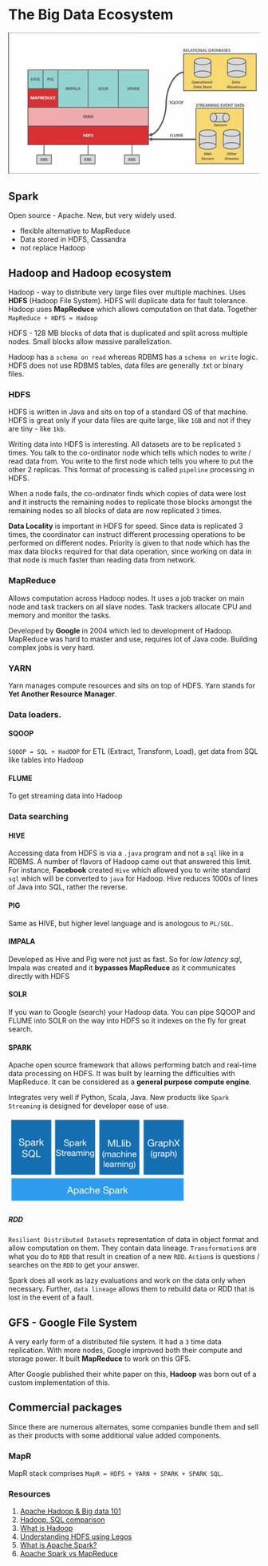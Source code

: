 # The Big Data Ecosystem
![](big-data-ecosystem-1.png)
## Spark
Open source - Apache. New, but very widely used.
 - flexible alternative to MapReduce
 - Data stored in HDFS, Cassandra
 - not replace Hadoop


## Hadoop and Hadoop ecosystem
Hadoop - way to distribute very large files over multiple machines. Uses **HDFS** (Hadoop File System). HDFS will duplicate data for fault tolerance. Hadoop uses **MapReduce** which allows computation on that data. Together `MapReduce + HDFS = Hadoop`

HDFS - 128 MB blocks of data that is duplicated and split across multiple nodes. Small blocks allow massive parallelization.

Hadoop has a `schema on read` whereas RDBMS has a `schema on write` logic. HDFS does not use RDBMS tables, data files are generally .txt or binary files.

### HDFS
HDFS is written in Java and sits on top of a standard OS of that machine. HDFS is great only if your data files are quite large, like `1GB` and not if they are tiny - like `1kb`.

Writing data into HDFS is interesting. All datasets are to be replicated `3` times. You talk to the co-ordinator node which tells which nodes to write / read data from. You write to the first node which tells you where to put the other 2 replicas. This format of processing is called `pipeline` processing in HDFS.

When a node fails, the co-ordinator finds which copies of data were lost and it instructs the remaining nodes to replicate those blocks amongst the remaining nodes so all blocks of data are now replicated `3` times.

**Data Locality** is important in HDFS for speed. Since data is replicated 3 times, the coordinator can instruct different processing operations to be performed on different nodes. Priority is given to that node which has the max data blocks required for that data operation, since working on data in that node is much faster than reading data from network.

### MapReduce
Allows computation across Hadoop nodes. It uses a job tracker on main node and task trackers on all slave nodes. Task trackers allocate CPU and memory and monitor the tasks.

Developed by **Google** in 2004 which led to development of Hadoop. MapReduce was hard to master and use, requires lot of Java code. Building complex jobs is very hard.

### YARN
Yarn manages compute resources and sits on top of HDFS. Yarn stands for **Yet Another Resource Manager**.

### Data loaders.
#### SQOOP
`SQOOP = SQL + HadOOP` for ETL (Extract, Transform, Load), get data from SQL like tables into Hadoop

#### FLUME
To get streaming data into Hadoop

### Data searching
#### HIVE
Accessing data from HDFS is via a `.java` program and not a `sql` like in a RDBMS. A number of flavors of Hadoop came out that answered this limit. For instance, **Facebook** created `Hive` which allowed you to write standard `sql` which will be converted to `java` for Hadoop. Hive reduces 1000s of lines of Java into SQL, rather the reverse.

#### PIG
Same as HIVE, but higher level language and is anologous to `PL/SQL`.

#### IMPALA
Developed as Hive and Pig were not just as fast. So for *low latency sql*, Impala was created and it **bypasses MapReduce** as it communicates directly with HDFS

#### SOLR
If you wan to Google (search) your Hadoop data. You can pipe SQOOP and FLUME into SOLR on the way into HDFS so it indexes on the fly for great search.

#### SPARK
Apache open source framework that allows performing batch and real-time data processing on HDFS. It was built by learning the difficulties with MapReduce. It can be considered as a **general purpose compute engine**.

Integrates very well if Python, Scala, Java. New products like `Spark Streaming` is designed for developer ease of use.

![](apache-spark-stack.png)

##### RDD
`Resilient Distributed Datasets` representation of data in object format and allow computation on them. They contain data lineage. `Transformation`s are what you do to `RDD` that result in creation of a new `RDD`. `Action`s is questions / searches on the `RDD` to get your answer.

Spark does all work as lazy evaluations and work on the data only when necessary. Further, `data lineage` allows them to rebuild data or RDD that is lost in the event of a fault.

## GFS - Google File System
A very early form of a distributed file system. It had a `3` time data replication. With more nodes, Google improved both their compute and storage power. It built **MapReduce** to work on this GFS.

After Google published their white paper on this, **Hadoop** was born out of a custom implementation of this.

## Commercial packages
Since there are numerous alternates, some companies bundle them and sell as their products with some additional value added components.

### MapR
MapR stack comprises `MapR = HDFS + YARN + SPARK + SPARK SQL`.

### Resources
 1. [Apache Hadoop & Big data 101](https://www.youtube.com/watch?v=AZovvBgRLIY)
 2. [Hadoop, SQL comparison](https://www.youtube.com/watch?v=MfF750YVDxM)
 3. [What is Hadoop](https://www.youtube.com/watch?v=9s-vSeWej1U)
 4. [Understanding HDFS using Legos](https://www.youtube.com/watch?v=4Gfl0WuONMY)
 5. [What is Apache Spark?](https://www.youtube.com/watch?v=SxAxAhn-BDU)
 6. [Apache Spark vs MapReduce](https://www.youtube.com/watch?v=KzFe4T0PwQ8)
